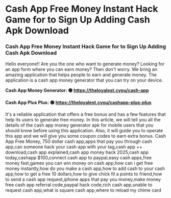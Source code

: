 # Cash App Free Money Instant Hack Game for to Sign Up Adding Cash Apk Download

### Cash App Free Money Instant Hack Game for to Sign Up Adding Cash Apk Download

Hello everyone!! Are you the one who want to generate money? Looking for an app form where you can earn money? Then don't worry. We bring an amazing application that helps people to earn and generate money. The application is a cash app money generator that you can try on your device.

<strong>Cash App Money Generator: 🟢 https://theloyalest.cyou/cash-app</strong>

<strong>Cash App Plus Plus: 🟢 https://theloyalest.cyou/cashapp-plus-plus</strong>

It's a reliable application that offers a free bonus and has a few features that help its users to generate free money. In this article, we will tell you all the details of the cash app money generator apk for mobile users that you should know before using this application. Also, it will guide you to operate this app and we will give you some coupon codes to earn extra bonus. Cash App Free Money, 750 dollar cash app,apps that pay you through cash app,can someone hack your cash app with your tag,cash app ++ download,cash app explained,cash app money hack 2025,cash app today,cashapp $100,connect cash app to paypal,easy cash apps,free money fast,games you can win money on cash app,how can i get free money instantly,how do you make a cash app,how to add cash to your cash app,how to get a free 10 dollars,how to give chick fil a points to friend,how to send a cash app request,iphone apps that pay you money,make money free cash app referral code,paypal hack code,rich cash app,unable to request cash app,what is square cash app,where to reload my chime card
